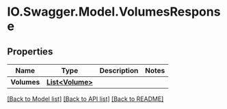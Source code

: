 # IO.Swagger.Model.VolumesResponse
## Properties

Name | Type | Description | Notes
------------ | ------------- | ------------- | -------------
**Volumes** | [**List&lt;Volume&gt;**](Volume.md) |  | 

[[Back to Model list]](../README.md#documentation-for-models) [[Back to API list]](../README.md#documentation-for-api-endpoints) [[Back to README]](../README.md)

